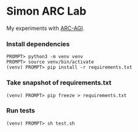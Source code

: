 # Simon ARC Lab

My experiments with [ARC-AGI](https://github.com/fchollet/ARC-AGI).

### Install dependencies

```
PROMPT> python3 -m venv venv
PROMPT> source venv/bin/activate
(venv) PROMPT> pip install -r requirements.txt
```

### Take snapshot of requirements.txt

```
(venv) PROMPT> pip freeze > requirements.txt
```

### Run tests

```
(venv) PROMPT> sh test.sh
```
